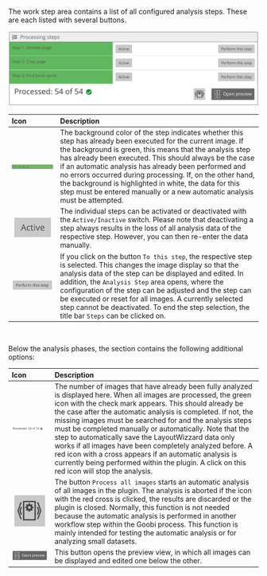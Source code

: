 The work step area contains a list of all configured analysis steps. These are each listed with several buttons.

![Working steps of the respective analysis phases](images/goobi-plugin-step-layoutwizzard_screen_53.png)

| Icon | Description |
| :--- | :--- |
| ![](images/goobi-plugin-step-layoutwizzard_screen_24.png) | The background color of the step indicates whether this step has already been executed for the current image. If the background is green, this means that the analysis step has already been executed. This should always be the case if an automatic analysis has already been performed and no errors occurred during processing. If, on the other hand, the background is highlighted in white, the data for this step must be entered manually or a new automatic analysis must be attempted. |
| ![](images/goobi-plugin-step-layoutwizzard_screen_25.png) | The individual steps can be activated or deactivated with the `Active/Inactive` switch. Please note that deactivating a step always results in the loss of all analysis data of the respective step. However, you can then re-enter the data manually. |
| ![](images/goobi-plugin-step-layoutwizzard_screen_26.png) | If you click on the button `To this step`, the respective step is selected. This changes the image display so that the analysis data of the step can be displayed and edited. In addition, the `Analysis Step` area opens, where the configuration of the step can be adjusted and the step can be executed or reset for all images. A currently selected step cannot be deactivated. To end the step selection, the title bar `Steps` can be clicked on. |

‌

Below the analysis phases, the section contains the following additional options:

| Icon | Description |
| :--- | :--- |
| ![](images/goobi-plugin-step-layoutwizzard_screen_29.png) | The number of images that have already been fully analyzed is displayed here. When all images are processed, the green icon with the check mark appears. This should already be the case after the automatic analysis is completed. If not, the missing images must be searched for and the analysis steps must be completed manually or automatically. Note that the step to automatically save the LayoutWizzard data only works if all images have been completely analyzed before. A red icon with a cross appears if an automatic analysis is currently being performed within the plugin. A click on this red icon will stop the analysis. |
| ![](images/goobi-plugin-step-layoutwizzard_screen_28.png) | The button `Process all images` starts an automatic analysis of all images in the plugin. The analysis is aborted if the icon with the red cross is clicked, the results are discarded or the plugin is closed. Normally, this function is not needed because the automatic analysis is performed in another workflow step within the Goobi process. This function is mainly intended for testing the automatic analysis or for analyzing small datasets. |
| ![](images/goobi-plugin-step-layoutwizzard_screen_27.png) | This button opens the preview view, in which all images can be displayed and edited one below the other. |
